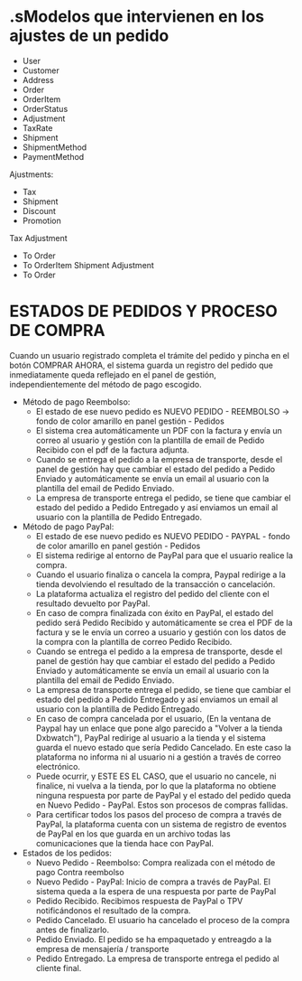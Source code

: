 .sModelos que intervienen en los ajustes de un pedido
====================================

* User
* Customer
* Address
* Order
* OrderItem
* OrderStatus
* Adjustment
* TaxRate
* Shipment
* ShipmentMethod
* PaymentMethod

Ajustments:
 * Tax
 * Shipment
 * Discount
 * Promotion

Tax Adjustment 
* To Order
* To OrderItem
Shipment Adjustment
* To Order


ESTADOS DE PEDIDOS Y PROCESO DE COMPRA
=========================================
Cuando un usuario registrado completa el trámite del pedido y pincha en el botón COMPRAR AHORA, el sistema guarda un registro del pedido que inmediatamente queda reflejado en el panel de gestión, independientemente del método de pago escogido.

* Método de pago Reembolso:
    * El estado de ese nuevo pedido es NUEVO PEDIDO - REEMBOLSO -> fondo de color amarillo en panel gestión - Pedidos
    * El sistema crea automáticamente un PDF con la factura y envía un correo al usuario y gestión con la plantilla de email de Pedido Recibido con el pdf de la factura adjunta.
    * Cuando se entrega el pedido a la empresa de transporte, desde el panel de gestión hay que cambiar el estado del pedido a Pedido Enviado y automáticamente se envía un email al usuario con la plantilla del email de Pedido Enviado.
    * La empresa de transporte entrega el pedido, se tiene que cambiar el estado del pedido a Pedido Entregado y así enviamos un email al usuario con la plantilla de Pedido Entregado.
* Método de pago PayPal:
    * El estado de ese nuevo pedido es NUEVO PEDIDO - PAYPAL - fondo de color amarillo en panel gestión - Pedidos
    * El sistema redirige al entorno de PayPal para que el usuario realice la compra.
    * Cuando el usuario finaliza o cancela la compra, Paypal redirige a la tienda devolviendo el resultado de la transacción o cancelación.
    * La plataforma actualiza el registro del pedido del cliente con el resultado devuelto por PayPal.
    * En caso de compra finalizada con éxito en PayPal, el estado del pedido será Pedido Recibido y automáticamente se crea el PDF de la factura y se le envía un correo a usuario y gestión con los datos de la compra con la plantilla de correo Pedido Recibido.
    * Cuando se entrega el pedido a la empresa de transporte, desde el panel de gestión hay que cambiar el estado del pedido a Pedido Enviado y automáticamente se envía un email al usuario con la plantilla del email de Pedido Enviado.
    * La empresa de transporte entrega el pedido, se tiene que cambiar el estado del pedido a Pedido Entregado y así enviamos un email al usuario con la plantilla de Pedido Entregado.
    * En caso de compra cancelada por el usuario, (En la ventana de Paypal hay un enlace que pone algo parecido a "Volver a la tienda Dxbwatch"), PayPal redirige al usuario a la tienda y el sistema guarda el nuevo estado que sería Pedido Cancelado. En este caso la plataforma no informa ni al usuario ni a gestión a través de correo electrónico.
    * Puede ocurrir, y ESTE ES EL CASO, que el usuario no cancele, ni finalice, ni vuelva a la tienda, por lo que la plataforma no obtiene ninguna respuesta por parte de PayPal y el estado del pedido queda en Nuevo Pedido - PayPal. Estos son procesos de compras fallidas.
    * Para certificar todos los pasos del proceso de compra a través de PayPal, la plataforma cuenta con un sistema de registro de eventos de PayPal en los que guarda en un archivo todas las comunicaciones que la tienda hace con PayPal.
* Estados de los pedidos:
    * Nuevo Pedido - Reembolso: Compra realizada con el método de pago Contra reembolso
    * Nuevo Pedido - PayPal: Inicio de compra a través de PayPal. El sistema queda a la espera de una respuesta por parte de PayPal
    * Pedido Recibido. Recibimos respuesta de PayPal o TPV notificándonos el resultado de la compra.
    * Pedido Cancelado. El usuario ha cancelado el proceso de la compra antes de finalizarlo.
    * Pedido Enviado. El pedido se ha empaquetado y entreagdo a la empresa de mensajería / transporte
    * Pedido Entregado. La empresa de transporte entrega el pedido al cliente final. 